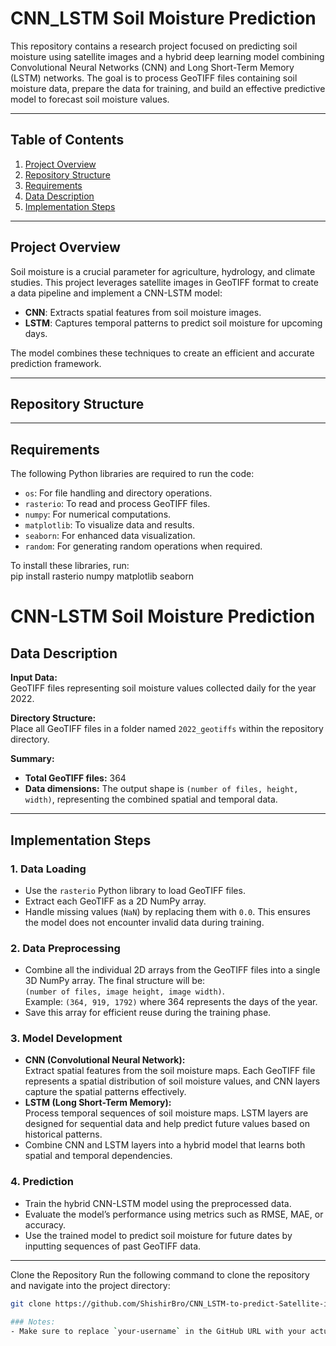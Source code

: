 # CNN_LSTM Soil Moisture Prediction  

This repository contains a research project focused on predicting soil moisture using satellite images and a hybrid deep learning model combining Convolutional Neural Networks (CNN) and Long Short-Term Memory (LSTM) networks. The goal is to process GeoTIFF files containing soil moisture data, prepare the data for training, and build an effective predictive model to forecast soil moisture values.  

---

## Table of Contents  
1. [Project Overview](#project-overview)  
2. [Repository Structure](#repository-structure)  
3. [Requirements](#requirements)  
4. [Data Description](#data-description)  
5. [Implementation Steps](#implementation-steps)     

---

## Project Overview  

Soil moisture is a crucial parameter for agriculture, hydrology, and climate studies. This project leverages satellite images in GeoTIFF format to create a data pipeline and implement a CNN-LSTM model:  
- **CNN**: Extracts spatial features from soil moisture images.  
- **LSTM**: Captures temporal patterns to predict soil moisture for upcoming days.  

The model combines these techniques to create an efficient and accurate prediction framework.  

---

## Repository Structure  


---

## Requirements  

The following Python libraries are required to run the code:  
- `os`: For file handling and directory operations.  
- `rasterio`: To read and process GeoTIFF files.  
- `numpy`: For numerical computations.  
- `matplotlib`: To visualize data and results.  
- `seaborn`: For enhanced data visualization.  
- `random`: For generating random operations when required.  

To install these libraries, run:  
pip install rasterio numpy matplotlib seaborn  

# CNN-LSTM Soil Moisture Prediction

## Data Description
**Input Data:**  
GeoTIFF files representing soil moisture values collected daily for the year 2022.

**Directory Structure:**  
Place all GeoTIFF files in a folder named `2022_geotiffs` within the repository directory.

**Summary:**  
- **Total GeoTIFF files:** 364  
- **Data dimensions:** The output shape is `(number of files, height, width)`, representing the combined spatial and temporal data.

---

## Implementation Steps

### 1. Data Loading
- Use the `rasterio` Python library to load GeoTIFF files.
- Extract each GeoTIFF as a 2D NumPy array.
- Handle missing values (`NaN`) by replacing them with `0.0`. This ensures the model does not encounter invalid data during training.

### 2. Data Preprocessing
- Combine all the individual 2D arrays from the GeoTIFF files into a single 3D NumPy array. The final structure will be:  
  `(number of files, image height, image width)`.  
  Example: `(364, 919, 1792)` where 364 represents the days of the year.
- Save this array for efficient reuse during the training phase.

### 3. Model Development
- **CNN (Convolutional Neural Network):**  
  Extract spatial features from the soil moisture maps. Each GeoTIFF file represents a spatial distribution of soil moisture values, and CNN layers capture the spatial patterns effectively.
- **LSTM (Long Short-Term Memory):**  
  Process temporal sequences of soil moisture maps. LSTM layers are designed for sequential data and help predict future values based on historical patterns.
- Combine CNN and LSTM layers into a hybrid model that learns both spatial and temporal dependencies.

### 4. Prediction
- Train the hybrid CNN-LSTM model using the preprocessed data.
- Evaluate the model’s performance using metrics such as RMSE, MAE, or accuracy.
- Use the trained model to predict soil moisture for future dates by inputting sequences of past GeoTIFF data.

---
Clone the Repository
Run the following command to clone the repository and navigate into the project directory:
```bash
git clone https://github.com/ShishirBro/CNN_LSTM-to-predict-Satellite-images-of-soil-moisture-A-research-Project-.git

### Notes:
- Make sure to replace `your-username` in the GitHub URL with your actual GitHub username.
